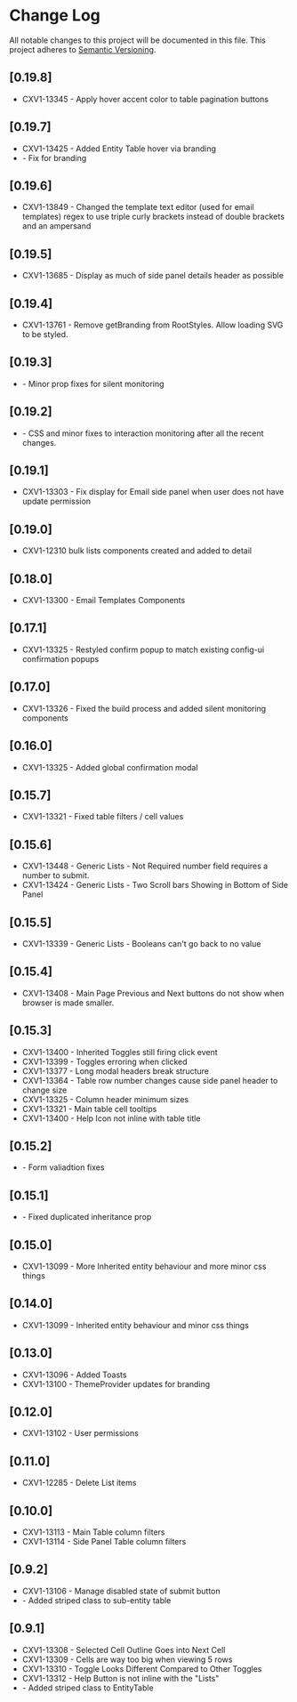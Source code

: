 # Change Log
All notable changes to this project will be documented in this file.
This project adheres to [Semantic Versioning](http://semver.org/).

## [0.19.8]
* CXV1-13345 - Apply hover accent color to table pagination buttons

## [0.19.7]
* CXV1-13425 - Added Entity Table hover via branding
* <no-ticket> - Fix for branding

## [0.19.6]
* CXV1-13849 - Changed the template text editor (used for email templates) regex to use triple curly brackets instead of double brackets and an ampersand

## [0.19.5]
* CXV1-13685 - Display as much of side panel details header as possible

## [0.19.4]
* CXV1-13761 - Remove getBranding from RootStyles. Allow loading SVG to be styled.

## [0.19.3]
* <No Jira> - Minor prop fixes for silent monitoring

## [0.19.2]
* <No Jira> - CSS and minor fixes to interaction monitoring after all the recent changes.

## [0.19.1]
* CXV1-13303 - Fix display for Email side panel when user does not have update permission

## [0.19.0]
* CXV1-12310 bulk lists components created and added to detail

## [0.18.0]
* CXV1-13300 - Email Templates Components

## [0.17.1]
* CXV1-13325 - Restyled confirm popup to match existing config-ui confirmation popups

## [0.17.0]
* CXV1-13326 - Fixed the build process and added silent monitoring components

## [0.16.0]
* CXV1-13325 - Added global confirmation modal

## [0.15.7]
* CXV1-13321 - Fixed table filters / cell values

## [0.15.6]
* CXV1-13448 - Generic Lists - Not Required number field requires a number to submit.
* CXV1-13424 - Generic Lists - Two Scroll bars Showing in Bottom of Side Panel

## [0.15.5]
* CXV1-13339 - Generic Lists - Booleans can't go back to no value

## [0.15.4]
* CXV1-13408 - Main Page Previous and Next buttons do not show when browser is made smaller.

## [0.15.3]
* CXV1-13400 - Inherited Toggles still firing click event
* CXV1-13399 - Toggles erroring when clicked
* CXV1-13377 - Long modal headers break structure
* CXV1-13364 - Table row number changes cause side panel header to change size
* CXV1-13325 - Column header minimum sizes
* CXV1-13321 - Main table cell tooltips
* CXV1-13400 - Help Icon not inline with table title

## [0.15.2]
* <no-ticket> - Form valiadtion fixes

## [0.15.1]
* <no-ticket> - Fixed duplicated inheritance prop

## [0.15.0]
* CXV1-13099 - More Inherited entity behaviour and more minor css things

## [0.14.0]
* CXV1-13099 - Inherited entity behaviour and minor css things

## [0.13.0]
* CXV1-13096 - Added Toasts
* CXV1-13100 - ThemeProvider updates for branding

## [0.12.0]
* CXV1-13102 - User permissions

## [0.11.0]
* CXV1-12285 - Delete List items

## [0.10.0]
* CXV1-13113 - Main Table column filters
* CXV1-13114 - Side Panel Table column filters

## [0.9.2]
* CXV1-13106 - Manage disabled state of submit button
* <no-ticket> - Added striped class to sub-entity table

## [0.9.1]
* CXV1-13308 - Selected Cell Outline Goes into Next Cell
* CXV1-13309 - Cells are way too big when viewing 5 rows
* CXV1-13310 - Toggle Looks Different Compared to Other Toggles
* CXV1-13312 - Help Button is not inline with the "Lists"
* <no-ticket> - Added striped class to EntityTable
